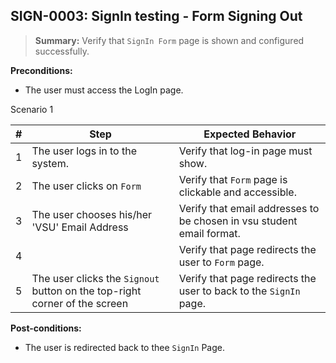 ## **SIGN-0003:** SignIn testing - Form Signing Out

> **Summary:** Verify that `SignIn Form` page is shown and configured successfully.  <br>

**Preconditions:** 
- The user must access the LogIn page.

Scenario 1 

 | \# | Step | Expected Behavior | 
 |----|------|-------------------| 
 |  1 |The user logs in to the system.      | Verify that log-in page must show. |   
 |  2 |The user clicks on `Form`     | Verify that `Form` page is clickable and accessible. |  
 |  3 |The user chooses his/her 'VSU' Email Address       | Verify that email addresses to be chosen in vsu student email format.   |  
 |  4 |      | Verify that page redirects the user to `Form` page. | 
 |  5 |The user clicks the `Signout` button on the top-right corner of the screen      | Verify that page redirects the user to back to the `SignIn` page. |

**Post-conditions:**  
- The user is redirected back to thee `SignIn` Page.